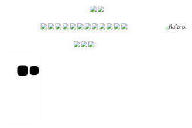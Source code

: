  <div align="center">
  <img height="180em" src="https://github-readme-streak-stats.herokuapp.com?user=antonionetodeveloper&theme=highcontrast&mode=weekly"/>
 <img height="180em" src="https://api.githubtrends.io/user/svg/antonionetodeveloper/langs?time_range=one_year&loc_metric=changed&compact=True&theme=dark"/>
</div>

##

<div align="center" display:"flex">
 <code><img width="5%" src="https://www.svgrepo.com/show/369457/nextjs.svg"></code>
  <code><img width="5%" src="https://www.svgrepo.com/show/452075/node-js.svg"></code>
  <code><img width="5%" src="https://www.svgrepo.com/show/439231/mongodb.svg"></code>
  <code><img width="5%" src="https://www.svgrepo.com/show/354259/react.svg"></code>
  <code><img width="5%" src="https://www.svgrepo.com/show/349540/typescript.svg"></code>
  <code><img width="5%" src="https://www.svgrepo.com/show/374104/styled.svg"></code>
  <code><img width="5%" src="https://www.svgrepo.com/show/374118/tailwind.svg"></code>
  <code><img width="5%" src="https://www.svgrepo.com/show/373669/html.svg"></code>
  <code><img width="5%" src="https://www.svgrepo.com/show/373535/css.svg"></code>
  <code><img width="5%" src="https://www.svgrepo.com/show/373623/git.svg"></code>
  <code><img width="5%" src="https://www.svgrepo.com/show/341847/github.svg"></code>
  <code><img width="5%" src="https://www.svgrepo.com/show/452091/python.svg"></code>
  <img align="right" alt="Rafa-pic" height="150" style="border-radius:50px;" src="https://cdn-icons-png.flaticon.com/512/619/619054.png?w=740&t=st=1674931409~exp=1674932009~hmac=6b38b153315f41d5dbaf146c">
  </div>
 
 ##
 
  <div width="30vw" align="center" display:"flex"> 
    <a href="https://Wa.me//5579988766544" target="_blank"><img src="https://img.shields.io/badge/WhatsApp-25D366?style=for-the-badge&logo=whatsapp&logoColor=white" target="_blank"></a>
    <a href="https://www.instagram.com/antonio_netu/" target="_blank"><img src="https://img.shields.io/badge/-Instagram-%23E4405F?style=for-the-badge&logo=instagram&logoColor=white" target="_blank"></a>
    <a href="https://www.linkedin.com/in/dev-antonio-fernandes" target="_blank"><img src="https://img.shields.io/badge/LinkedIn-0077B5?style=for-the-badge&logo=linkedin&logoColor=white" target="_blank"></a> 
</div>
    </div>
    
  ![Snake animation](https://github.com/rafaballerini/rafaballerini/blob/output/github-contribution-grid-snake.svg)
